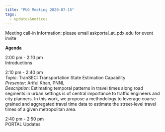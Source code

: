 ```yaml
---
title: "PUG Meeting 2020-07-15"
tags:
  - updates&notices
---
```


Meeting call-in information: please email askportal_at_pdx.edu for event invite

**Agenda**

2:00 pm - 2:10 pm  
Introductions  

2:10 pm - 2:40 pm  
_Topic_: TranSEC: Transportation State Estimation Capability  
_Presenter_: Ariful Khan, PNNL  
_Description_: Estimating temporal patterns in travel times along road segments in urban settings is of central importance to traffic  engineers  and  city  planners.   In  this  work,  we propose a methodology to leverage coarse-grained and aggregated travel time data to estimate the street-level travel times of a given metropolitan area.  

2:40 pm - 2:50 pm  
PORTAL Updates
